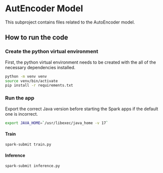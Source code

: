 # AutEncoder Model

This subproject contains files related to the AutoEncoder model.

## How to run the code

### Create the python virtual environment

First, the python virtual environment needs to be created with the all of the necessary dependencies installed.

```bash
python -m venv venv
source venv/bin/activate
pip install -r requirements.txt
```

### Run the app

Export the correct Java version before starting the Spark apps if the default one is incorrect.

```bash
export JAVA_HOME=`/usr/libexec/java_home -v 17`
```

#### Train

```bash
spark-submit train.py
```

#### Inference

```bash
spark-submit inference.py
```
